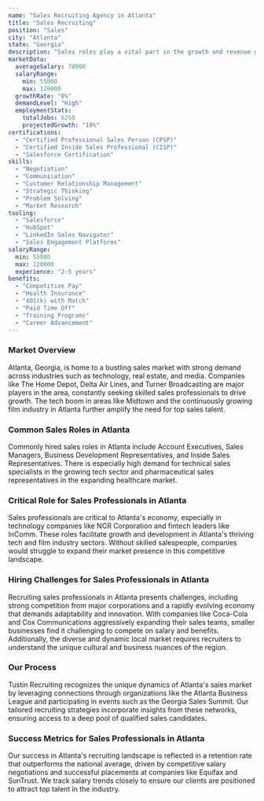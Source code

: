 ```yaml
---
name: "Sales Recruiting Agency in Atlanta"
title: "Sales Recruiting"
position: "Sales"
city: "Atlanta"
state: "Georgia"
description: "Sales roles play a vital part in the growth and revenue generation of companies in Atlanta, Georgia, contributing to various industries."
marketData:
  averageSalary: 78000
  salaryRange:
    min: 55000
    max: 120000
  growthRate: "8%"
  demandLevel: "High"
  employmentStats:
    totalJobs: 6250
    projectedGrowth: "10%"
certifications:
  - "Certified Professional Sales Person (CPSP)"
  - "Certified Inside Sales Professional (CISP)"
  - "Salesforce Certification"
skills:
  - "Negotiation"
  - "Communication"
  - "Customer Relationship Management"
  - "Strategic Thinking"
  - "Problem Solving"
  - "Market Research"
tooling:
  - "Salesforce"
  - "HubSpot"
  - "LinkedIn Sales Navigator"
  - "Sales Engagement Platforms"
salaryRange:
  min: 55000
  max: 120000
  experience: "2-5 years"
benefits:
  - "Competitive Pay"
  - "Health Insurance"
  - "401(k) with Match"
  - "Paid Time Off"
  - "Training Programs"
  - "Career Advancement"
---
```


### Market Overview
Atlanta, Georgia, is home to a bustling sales market with strong demand across industries such as technology, real estate, and media. Companies like The Home Depot, Delta Air Lines, and Turner Broadcasting are major players in the area, constantly seeking skilled sales professionals to drive growth. The tech boom in areas like Midtown and the continuously growing film industry in Atlanta further amplify the need for top sales talent.
### Common Sales Roles in Atlanta
Commonly hired sales roles in Atlanta include Account Executives, Sales Managers, Business Development Representatives, and Inside Sales Representatives. There is especially high demand for technical sales specialists in the growing tech sector and pharmaceutical sales representatives in the expanding healthcare market.

### Critical Role for Sales Professionals in Atlanta
Sales professionals are critical to Atlanta's economy, especially in technology companies like NCR Corporation and fintech leaders like InComm. These roles facilitate growth and development in Atlanta's thriving tech and film industry sectors. Without skilled salespeople, companies would struggle to expand their market presence in this competitive landscape.

### Hiring Challenges for Sales Professionals in Atlanta
Recruiting sales professionals in Atlanta presents challenges, including strong competition from major corporations and a rapidly evolving economy that demands adaptability and innovation. With companies like Coca-Cola and Cox Communications aggressively expanding their sales teams, smaller businesses find it challenging to compete on salary and benefits. Additionally, the diverse and dynamic local market requires recruiters to understand the unique cultural and business nuances of the region.

### Our Process
Tustin Recruiting recognizes the unique dynamics of Atlanta's sales market by leveraging connections through organizations like the Atlanta Business League and participating in events such as the Georgia Sales Summit. Our tailored recruiting strategies incorporate insights from these networks, ensuring access to a deep pool of qualified sales candidates.

### Success Metrics for Sales Professionals in Atlanta
Our success in Atlanta's recruiting landscape is reflected in a retention rate that outperforms the national average, driven by competitive salary negotiations and successful placements at companies like Equifax and SunTrust. We track salary trends closely to ensure our clients are positioned to attract top talent in the industry.
